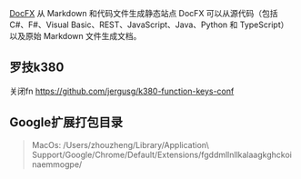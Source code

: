 [DocFX](https://dotnet.github.io/docfx/index.html)
从 Markdown 和代码文件生成静态站点
DocFX 可以从源代码（包括 C#、F#、Visual Basic、REST、JavaScript、Java、Python 和 TypeScript）以及原始 Markdown 文件生成文档。


## 罗技k380
关闭fn
https://github.com/jergusg/k380-function-keys-conf


## Google扩展打包目录
> MacOs: /Users/zhouzheng/Library/Application\ Support/Google/Chrome/Default/Extensions/fgddmllnllkalaagkghckoinaemmogpe/

